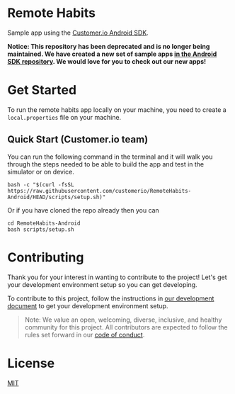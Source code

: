 # Remote Habits

Sample app using the [Customer.io Android SDK](https://github.com/customerio/customerio-android). 

**Notice: This repository has been deprecated and is no longer being maintained. We have created a new set of sample apps [in the Android SDK repository](https://github.com/customerio/customerio-android/tree/main/samples). We would love for you to check out our new apps!**

# Get Started
To run the remote habits app locally on your machine, you need to create a `local.properties` file on your machine.

## Quick Start (Customer.io team)

You can run the following command in the terminal and it will walk you through the steps needed to be able to build the app and test in the simulator or on device.

	bash -c "$(curl -fsSL https://raw.githubusercontent.com/customerio/RemoteHabits-Android/HEAD/scripts/setup.sh)"

Or if you have cloned the repo already then you can

	cd RemoteHabits-Android
	bash scripts/setup.sh

# Contributing

Thank you for your interest in wanting to contribute to the project! Let's get your development environment setup so you can get developing.

To contribute to this project, follow the instructions in [our development document](docs/dev-notes/DEVELOPMENT.md) to get your development environment setup. 

> Note: We value an open, welcoming, diverse, inclusive, and healthy community for this project. All contributors are expected to follow the rules set forward in our [code of conduct](CODE_OF_CONDUCT.md). 

# License

[MIT](LICENSE)
